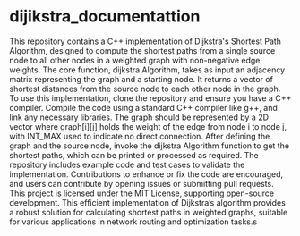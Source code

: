 # dijikstra_documentattion


This repository contains a C++ implementation of Dijkstra's Shortest Path Algorithm, designed to compute the shortest paths from a single source node to all other nodes in a weighted graph with non-negative edge weights. The core function, dijkstra Algorithm, takes as input an adjacency matrix representing the graph and a starting node. It returns a vector of shortest distances from the source node to each other node in the graph. To use this implementation, clone the repository and ensure you have a C++ compiler. Compile the code using a standard C++ compiler like g++, and link any necessary libraries. The graph should be represented by a 2D vector where graph[i][j] holds the weight of the edge from node i to node j, with INT_MAX used to indicate no direct connection. After defining the graph and the source node, invoke the dijkstra Algorithm function to get the shortest paths, which can be printed or processed as required. The repository includes example code and test cases to validate the implementation. Contributions to enhance or fix the code are encouraged, and users can contribute by opening issues or submitting pull requests. This project is licensed under the MIT License, supporting open-source development. This efficient implementation of Dijkstra’s algorithm provides a robust solution for calculating shortest paths in weighted graphs, suitable for various applications in network routing and optimization tasks.s